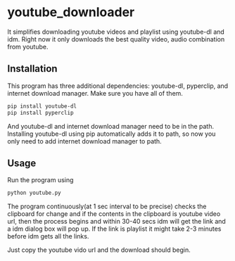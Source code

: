 # youtube_downloader
It simplifies downloading youtube videos and playlist using youtube-dl and idm. Right now it only downloads the best quality video, audio combination from youtube.


## Installation
This program has three additional dependencies: youtube-dl, pyperclip, and internet download manager. Make sure you have all of them.

```bash
pip install youtube-dl
pip install pyperclip
```
And youtube-dl and internet download manager need to be in the path. Installing youtube-dl using pip automatically adds it to path, so now you only need to add internet download manager to path.

## Usage
Run the program using

```bash
python youtube.py
```
The program continuously(at 1 sec interval to be precise) checks the clipboard for change and if the contents in the clipboard is youtube video url, then the process begins and within 30-40 secs idm will get the link and a idm dialog box will pop up. If the link is playlist it might take 2-3 minutes before idm gets all the links. 

Just copy the youtube vido url and the download should begin.
